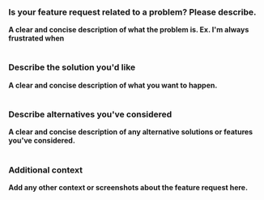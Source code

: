 ### Is your feature request related to a problem? Please describe.

**A clear and concise description of what the problem is. Ex. I'm always frustrated when**

#

### Describe the solution you'd like

**A clear and concise description of what you want to happen.**

#

### Describe alternatives you've considered

**A clear and concise description of any alternative solutions or features you've considered.**

#

### Additional context

**Add any other context or screenshots about the feature request here.**
